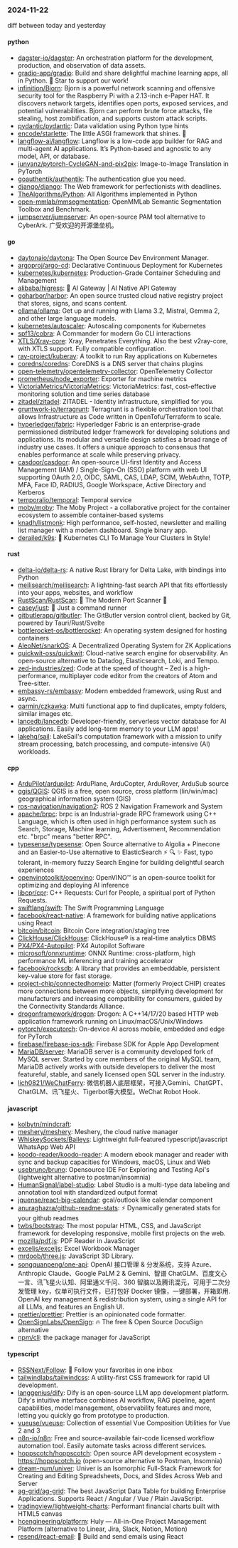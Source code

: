 ### 2024-11-22
diff between today and yesterday

#### python
* [dagster-io/dagster](https://github.com/dagster-io/dagster): An orchestration platform for the development, production, and observation of data assets.
* [gradio-app/gradio](https://github.com/gradio-app/gradio): Build and share delightful machine learning apps, all in Python. 🌟 Star to support our work!
* [infinition/Bjorn](https://github.com/infinition/Bjorn): Bjorn is a powerful network scanning and offensive security tool for the Raspberry Pi with a 2.13-inch e-Paper HAT. It discovers network targets, identifies open ports, exposed services, and potential vulnerabilities. Bjorn can perform brute force attacks, file stealing, host zombification, and supports custom attack scripts.
* [pydantic/pydantic](https://github.com/pydantic/pydantic): Data validation using Python type hints
* [encode/starlette](https://github.com/encode/starlette): The little ASGI framework that shines. 🌟
* [langflow-ai/langflow](https://github.com/langflow-ai/langflow): Langflow is a low-code app builder for RAG and multi-agent AI applications. It’s Python-based and agnostic to any model, API, or database.
* [junyanz/pytorch-CycleGAN-and-pix2pix](https://github.com/junyanz/pytorch-CycleGAN-and-pix2pix): Image-to-Image Translation in PyTorch
* [goauthentik/authentik](https://github.com/goauthentik/authentik): The authentication glue you need.
* [django/django](https://github.com/django/django): The Web framework for perfectionists with deadlines.
* [TheAlgorithms/Python](https://github.com/TheAlgorithms/Python): All Algorithms implemented in Python
* [open-mmlab/mmsegmentation](https://github.com/open-mmlab/mmsegmentation): OpenMMLab Semantic Segmentation Toolbox and Benchmark.
* [jumpserver/jumpserver](https://github.com/jumpserver/jumpserver): An open-source PAM tool alternative to CyberArk. 广受欢迎的开源堡垒机。

#### go
* [daytonaio/daytona](https://github.com/daytonaio/daytona): The Open Source Dev Environment Manager.
* [argoproj/argo-cd](https://github.com/argoproj/argo-cd): Declarative Continuous Deployment for Kubernetes
* [kubernetes/kubernetes](https://github.com/kubernetes/kubernetes): Production-Grade Container Scheduling and Management
* [alibaba/higress](https://github.com/alibaba/higress): 🤖 AI Gateway | AI Native API Gateway
* [goharbor/harbor](https://github.com/goharbor/harbor): An open source trusted cloud native registry project that stores, signs, and scans content.
* [ollama/ollama](https://github.com/ollama/ollama): Get up and running with Llama 3.2, Mistral, Gemma 2, and other large language models.
* [kubernetes/autoscaler](https://github.com/kubernetes/autoscaler): Autoscaling components for Kubernetes
* [spf13/cobra](https://github.com/spf13/cobra): A Commander for modern Go CLI interactions
* [XTLS/Xray-core](https://github.com/XTLS/Xray-core): Xray, Penetrates Everything. Also the best v2ray-core, with XTLS support. Fully compatible configuration.
* [ray-project/kuberay](https://github.com/ray-project/kuberay): A toolkit to run Ray applications on Kubernetes
* [coredns/coredns](https://github.com/coredns/coredns): CoreDNS is a DNS server that chains plugins
* [open-telemetry/opentelemetry-collector](https://github.com/open-telemetry/opentelemetry-collector): OpenTelemetry Collector
* [prometheus/node_exporter](https://github.com/prometheus/node_exporter): Exporter for machine metrics
* [VictoriaMetrics/VictoriaMetrics](https://github.com/VictoriaMetrics/VictoriaMetrics): VictoriaMetrics: fast, cost-effective monitoring solution and time series database
* [zitadel/zitadel](https://github.com/zitadel/zitadel): ZITADEL - Identity infrastructure, simplified for you.
* [gruntwork-io/terragrunt](https://github.com/gruntwork-io/terragrunt): Terragrunt is a flexible orchestration tool that allows Infrastructure as Code written in OpenTofu/Terraform to scale.
* [hyperledger/fabric](https://github.com/hyperledger/fabric): Hyperledger Fabric is an enterprise-grade permissioned distributed ledger framework for developing solutions and applications. Its modular and versatile design satisfies a broad range of industry use cases. It offers a unique approach to consensus that enables performance at scale while preserving privacy.
* [casdoor/casdoor](https://github.com/casdoor/casdoor): An open-source UI-first Identity and Access Management (IAM) / Single-Sign-On (SSO) platform with web UI supporting OAuth 2.0, OIDC, SAML, CAS, LDAP, SCIM, WebAuthn, TOTP, MFA, Face ID, RADIUS, Google Workspace, Active Directory and Kerberos
* [temporalio/temporal](https://github.com/temporalio/temporal): Temporal service
* [moby/moby](https://github.com/moby/moby): The Moby Project - a collaborative project for the container ecosystem to assemble container-based systems
* [knadh/listmonk](https://github.com/knadh/listmonk): High performance, self-hosted, newsletter and mailing list manager with a modern dashboard. Single binary app.
* [derailed/k9s](https://github.com/derailed/k9s): 🐶 Kubernetes CLI To Manage Your Clusters In Style!

#### rust
* [delta-io/delta-rs](https://github.com/delta-io/delta-rs): A native Rust library for Delta Lake, with bindings into Python
* [meilisearch/meilisearch](https://github.com/meilisearch/meilisearch): A lightning-fast search API that fits effortlessly into your apps, websites, and workflow
* [RustScan/RustScan](https://github.com/RustScan/RustScan): 🤖 The Modern Port Scanner 🤖
* [casey/just](https://github.com/casey/just): 🤖 Just a command runner
* [gitbutlerapp/gitbutler](https://github.com/gitbutlerapp/gitbutler): The GitButler version control client, backed by Git, powered by Tauri/Rust/Svelte
* [bottlerocket-os/bottlerocket](https://github.com/bottlerocket-os/bottlerocket): An operating system designed for hosting containers
* [AleoNet/snarkOS](https://github.com/AleoNet/snarkOS): A Decentralized Operating System for ZK Applications
* [quickwit-oss/quickwit](https://github.com/quickwit-oss/quickwit): Cloud-native search engine for observability. An open-source alternative to Datadog, Elasticsearch, Loki, and Tempo.
* [zed-industries/zed](https://github.com/zed-industries/zed): Code at the speed of thought – Zed is a high-performance, multiplayer code editor from the creators of Atom and Tree-sitter.
* [embassy-rs/embassy](https://github.com/embassy-rs/embassy): Modern embedded framework, using Rust and async.
* [qarmin/czkawka](https://github.com/qarmin/czkawka): Multi functional app to find duplicates, empty folders, similar images etc.
* [lancedb/lancedb](https://github.com/lancedb/lancedb): Developer-friendly, serverless vector database for AI applications. Easily add long-term memory to your LLM apps!
* [lakehq/sail](https://github.com/lakehq/sail): LakeSail's computation framework with a mission to unify stream processing, batch processing, and compute-intensive (AI) workloads.

#### cpp
* [ArduPilot/ardupilot](https://github.com/ArduPilot/ardupilot): ArduPlane, ArduCopter, ArduRover, ArduSub source
* [qgis/QGIS](https://github.com/qgis/QGIS): QGIS is a free, open source, cross platform (lin/win/mac) geographical information system (GIS)
* [ros-navigation/navigation2](https://github.com/ros-navigation/navigation2): ROS 2 Navigation Framework and System
* [apache/brpc](https://github.com/apache/brpc): brpc is an Industrial-grade RPC framework using C++ Language, which is often used in high performance system such as Search, Storage, Machine learning, Advertisement, Recommendation etc. "brpc" means "better RPC".
* [typesense/typesense](https://github.com/typesense/typesense): Open Source alternative to Algolia + Pinecone and an Easier-to-Use alternative to ElasticSearch ⚡ 🔍 ✨ Fast, typo tolerant, in-memory fuzzy Search Engine for building delightful search experiences
* [openvinotoolkit/openvino](https://github.com/openvinotoolkit/openvino): OpenVINO™ is an open-source toolkit for optimizing and deploying AI inference
* [libcpr/cpr](https://github.com/libcpr/cpr): C++ Requests: Curl for People, a spiritual port of Python Requests.
* [swiftlang/swift](https://github.com/swiftlang/swift): The Swift Programming Language
* [facebook/react-native](https://github.com/facebook/react-native): A framework for building native applications using React
* [bitcoin/bitcoin](https://github.com/bitcoin/bitcoin): Bitcoin Core integration/staging tree
* [ClickHouse/ClickHouse](https://github.com/ClickHouse/ClickHouse): ClickHouse® is a real-time analytics DBMS
* [PX4/PX4-Autopilot](https://github.com/PX4/PX4-Autopilot): PX4 Autopilot Software
* [microsoft/onnxruntime](https://github.com/microsoft/onnxruntime): ONNX Runtime: cross-platform, high performance ML inferencing and training accelerator
* [facebook/rocksdb](https://github.com/facebook/rocksdb): A library that provides an embeddable, persistent key-value store for fast storage.
* [project-chip/connectedhomeip](https://github.com/project-chip/connectedhomeip): Matter (formerly Project CHIP) creates more connections between more objects, simplifying development for manufacturers and increasing compatibility for consumers, guided by the Connectivity Standards Alliance.
* [drogonframework/drogon](https://github.com/drogonframework/drogon): Drogon: A C++14/17/20 based HTTP web application framework running on Linux/macOS/Unix/Windows
* [pytorch/executorch](https://github.com/pytorch/executorch): On-device AI across mobile, embedded and edge for PyTorch
* [firebase/firebase-ios-sdk](https://github.com/firebase/firebase-ios-sdk): Firebase SDK for Apple App Development
* [MariaDB/server](https://github.com/MariaDB/server): MariaDB server is a community developed fork of MySQL server. Started by core members of the original MySQL team, MariaDB actively works with outside developers to deliver the most featureful, stable, and sanely licensed open SQL server in the industry.
* [lich0821/WeChatFerry](https://github.com/lich0821/WeChatFerry): 微信机器人底层框架，可接入Gemini、ChatGPT、ChatGLM、讯飞星火、Tigerbot等大模型。WeChat Robot Hook.

#### javascript
* [kolbytn/mindcraft](https://github.com/kolbytn/mindcraft): 
* [meshery/meshery](https://github.com/meshery/meshery): Meshery, the cloud native manager
* [WhiskeySockets/Baileys](https://github.com/WhiskeySockets/Baileys): Lightweight full-featured typescript/javascript WhatsApp Web API
* [koodo-reader/koodo-reader](https://github.com/koodo-reader/koodo-reader): A modern ebook manager and reader with sync and backup capacities for Windows, macOS, Linux and Web
* [usebruno/bruno](https://github.com/usebruno/bruno): Opensource IDE For Exploring and Testing Api's (lightweight alternative to postman/insomnia)
* [HumanSignal/label-studio](https://github.com/HumanSignal/label-studio): Label Studio is a multi-type data labeling and annotation tool with standardized output format
* [jquense/react-big-calendar](https://github.com/jquense/react-big-calendar): gcal/outlook like calendar component
* [anuraghazra/github-readme-stats](https://github.com/anuraghazra/github-readme-stats): ⚡ Dynamically generated stats for your github readmes
* [twbs/bootstrap](https://github.com/twbs/bootstrap): The most popular HTML, CSS, and JavaScript framework for developing responsive, mobile first projects on the web.
* [mozilla/pdf.js](https://github.com/mozilla/pdf.js): PDF Reader in JavaScript
* [exceljs/exceljs](https://github.com/exceljs/exceljs): Excel Workbook Manager
* [mrdoob/three.js](https://github.com/mrdoob/three.js): JavaScript 3D Library.
* [songquanpeng/one-api](https://github.com/songquanpeng/one-api): OpenAI 接口管理 & 分发系统，支持 Azure、Anthropic Claude、Google PaLM 2 & Gemini、智谱 ChatGLM、百度文心一言、讯飞星火认知、阿里通义千问、360 智脑以及腾讯混元，可用于二次分发管理 key，仅单可执行文件，已打包好 Docker 镜像，一键部署，开箱即用. OpenAI key management & redistribution system, using a single API for all LLMs, and features an English UI.
* [prettier/prettier](https://github.com/prettier/prettier): Prettier is an opinionated code formatter.
* [OpenSignLabs/OpenSign](https://github.com/OpenSignLabs/OpenSign): 🔥 The free & Open Source DocuSign alternative
* [npm/cli](https://github.com/npm/cli): the package manager for JavaScript

#### typescript
* [RSSNext/Follow](https://github.com/RSSNext/Follow): 🧡 Follow your favorites in one inbox
* [tailwindlabs/tailwindcss](https://github.com/tailwindlabs/tailwindcss): A utility-first CSS framework for rapid UI development.
* [langgenius/dify](https://github.com/langgenius/dify): Dify is an open-source LLM app development platform. Dify's intuitive interface combines AI workflow, RAG pipeline, agent capabilities, model management, observability features and more, letting you quickly go from prototype to production.
* [vueuse/vueuse](https://github.com/vueuse/vueuse): Collection of essential Vue Composition Utilities for Vue 2 and 3
* [n8n-io/n8n](https://github.com/n8n-io/n8n): Free and source-available fair-code licensed workflow automation tool. Easily automate tasks across different services.
* [hoppscotch/hoppscotch](https://github.com/hoppscotch/hoppscotch): Open source API development ecosystem - https://hoppscotch.io (open-source alternative to Postman, Insomnia)
* [dream-num/univer](https://github.com/dream-num/univer): Univer is an Isomorphic Full-Stack Framework for Creating and Editing Spreadsheets, Docs, and Slides Across Web and Server
* [ag-grid/ag-grid](https://github.com/ag-grid/ag-grid): The best JavaScript Data Table for building Enterprise Applications. Supports React / Angular / Vue / Plain JavaScript.
* [tradingview/lightweight-charts](https://github.com/tradingview/lightweight-charts): Performant financial charts built with HTML5 canvas
* [hcengineering/platform](https://github.com/hcengineering/platform): Huly — All-in-One Project Management Platform (alternative to Linear, Jira, Slack, Notion, Motion)
* [resend/react-email](https://github.com/resend/react-email): 💌 Build and send emails using React
